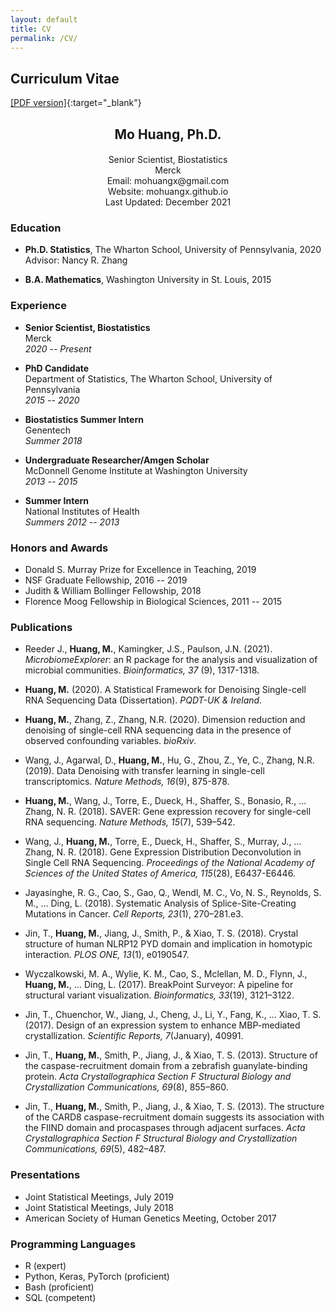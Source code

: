 ```yaml
---
layout: default
title: CV
permalink: /CV/
---
```


## Curriculum Vitae

[[PDF version]](/downloads/CV-MoHuang.pdf){:target="_blank"}


<h2 style="text-align: center;font-weight:bold">
Mo Huang, Ph.D.
</h2>

<h4 style="text-align: center;font-weight:normal">
Senior Scientist, Biostatistics<br>
Merck<br>
Email: mohuangx@gmail.com<br>
Website: mohuangx.github.io<br>
Last Updated: December 2021
</h4>

### **Education**

* **Ph.D. Statistics**, The Wharton School, University of Pennsylvania, 2020  
Advisor: Nancy R. Zhang

* **B.A. Mathematics**, Washington University in St. Louis, 2015

### **Experience**

* **Senior Scientist, Biostatistics**  
Merck  
*2020 -- Present*

* **PhD Candidate**  
Department of Statistics, The Wharton School, University of Pennsylvania  
*2015 -- 2020*

* **Biostatistics Summer Intern**  
Genentech  
*Summer 2018*

* **Undergraduate Researcher/Amgen Scholar**  
McDonnell Genome Institute at Washington University  
*2013 -- 2015*

* **Summer Intern**  
National Institutes of Health  
*Summers 2012 -- 2013*

### **Honors and Awards**

* Donald S. Murray Prize for Excellence in Teaching, 2019
* NSF Graduate Fellowship, 2016 -- 2019
* Judith & William Bollinger Fellowship, 2018
* Florence Moog Fellowship in Biological Sciences, 2011 -- 2015

### **Publications**

* Reeder J., **Huang, M.**, Kamingker, J.S., Paulson, J.N. (2021).
*MicrobiomeExplorer*: an R package for the analysis and visualization of microbial communities.
*Bioinformatics, 37* (9), 1317-1318.

* **Huang, M.** (2020).
A Statistical Framework for Denoising Single-cell RNA Sequencing Data (Dissertation). *PQDT-UK & Ireland*.

* **Huang, M.**, Zhang, Z., Zhang, N.R. (2020).
Dimension reduction and denoising of single-cell RNA sequencing data in the presence of observed confounding variables.
*bioRxiv*.

* Wang, J., Agarwal, D., **Huang, M.**, Hu, G., Zhou, Z., Ye, C., Zhang, N.R. (2019).
Data Denoising with transfer learning in single-cell transcriptomics. *Nature Methods, 16*(9), 875-878.

* **Huang, M.**, Wang, J., Torre, E., Dueck, H., Shaffer, S., Bonasio, R., … Zhang, N. R. (2018). 
SAVER: Gene expression recovery for single-cell RNA sequencing. *Nature Methods, 15*(7), 539–542.

* Wang, J., **Huang, M.**, Torre, E., Dueck, H., Shaffer, S., Murray, J., … Zhang, N. R. (2018). 
Gene Expression Distribution Deconvolution in Single Cell RNA Sequencing. 
*Proceedings of the National Academy of Sciences of the United States of America, 115*(28), E6437-E6446.

* Jayasinghe, R. G., Cao, S., Gao, Q., Wendl, M. C., Vo, N. S., Reynolds, S. M., … Ding, L. (2018). 
Systematic Analysis of Splice-Site-Creating Mutations in Cancer. *Cell Reports, 23*(1), 270–281.e3.

* Jin, T., **Huang, M.**, Jiang, J., Smith, P., & Xiao, T. S. (2018). 
Crystal structure of human NLRP12 PYD domain and implication in homotypic interaction. *PLOS ONE, 13*(1), e0190547.

* Wyczalkowski, M. A., Wylie, K. M., Cao, S., Mclellan, M. D., Flynn, J., **Huang, M.**, … Ding, L. (2017). 
BreakPoint Surveyor: A pipeline for structural variant visualization. *Bioinformatics, 33*(19), 3121–3122. 

* Jin, T., Chuenchor, W., Jiang, J., Cheng, J., Li, Y., Fang, K., … Xiao, T. S. (2017). 
Design of an expression system to enhance MBP-mediated crystallization. *Scientific Reports, 7*(January), 40991. 

* Jin, T., **Huang, M.**, Smith, P., Jiang, J., & Xiao, T. S. (2013). 
Structure of the caspase-recruitment domain from a zebrafish guanylate-binding protein. 
*Acta Crystallographica Section F Structural Biology and Crystallization Communications, 69*(8), 855–860. 

* Jin, T., **Huang, M.**, Smith, P., Jiang, J., & Xiao, T. S. (2013). 
The structure of the CARD8 caspase-recruitment domain suggests its association with the FIIND domain 
and procaspases through adjacent surfaces. 
*Acta Crystallographica Section F Structural Biology and Crystallization Communications, 69*(5), 482–487. 

### **Presentations**

* Joint Statistical Meetings, July 2019
* Joint Statistical Meetings, July 2018
* American Society of Human Genetics Meeting, October 2017

### **Programming Languages**

* R (expert)
* Python, Keras, PyTorch (proficient)
* Bash (proficient)
* SQL (competent)